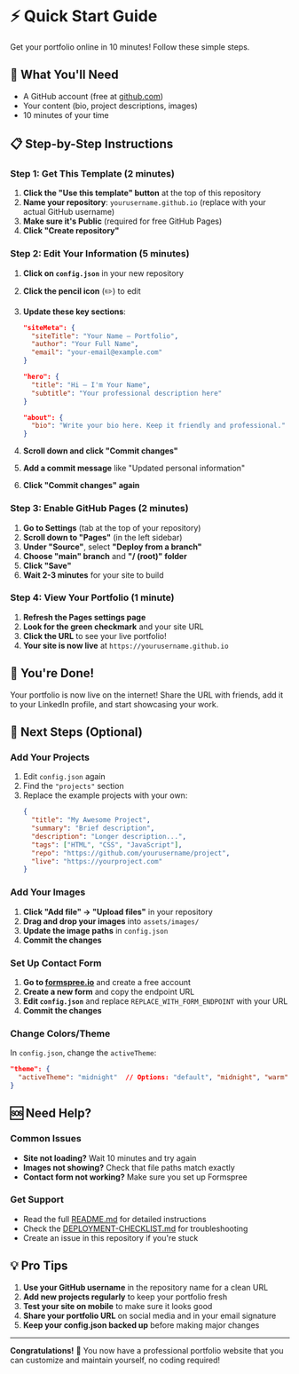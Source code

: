 # ⚡ Quick Start Guide

Get your portfolio online in 10 minutes! Follow these simple steps.

## 🎯 What You'll Need
- A GitHub account (free at [github.com](https://github.com))
- Your content (bio, project descriptions, images)
- 10 minutes of your time

## 📋 Step-by-Step Instructions

### Step 1: Get This Template (2 minutes)
1. **Click the "Use this template" button** at the top of this repository
2. **Name your repository**: `yourusername.github.io` (replace with your actual GitHub username)
3. **Make sure it's Public** (required for free GitHub Pages)
4. **Click "Create repository"**

### Step 2: Edit Your Information (5 minutes)
1. **Click on `config.json`** in your new repository
2. **Click the pencil icon** (✏️) to edit
3. **Update these key sections**:
   
   ```json
   "siteMeta": {
     "siteTitle": "Your Name — Portfolio",
     "author": "Your Full Name",
     "email": "your-email@example.com"
   }
   ```
   
   ```json
   "hero": {
     "title": "Hi — I'm Your Name",
     "subtitle": "Your professional description here"
   }
   ```
   
   ```json
   "about": {
     "bio": "Write your bio here. Keep it friendly and professional."
   }
   ```

4. **Scroll down and click "Commit changes"**
5. **Add a commit message** like "Updated personal information"
6. **Click "Commit changes" again**

### Step 3: Enable GitHub Pages (2 minutes)
1. **Go to Settings** (tab at the top of your repository)
2. **Scroll down to "Pages"** (in the left sidebar)
3. **Under "Source"**, select **"Deploy from a branch"**
4. **Choose "main" branch** and **"/ (root)" folder**
5. **Click "Save"**
6. **Wait 2-3 minutes** for your site to build

### Step 4: View Your Portfolio (1 minute)
1. **Refresh the Pages settings page**
2. **Look for the green checkmark** and your site URL
3. **Click the URL** to see your live portfolio!
4. **Your site is now live** at `https://yourusername.github.io`

## 🎉 You're Done!

Your portfolio is now live on the internet! Share the URL with friends, add it to your LinkedIn profile, and start showcasing your work.

## 🔧 Next Steps (Optional)

### Add Your Projects
1. Edit `config.json` again
2. Find the `"projects"` section
3. Replace the example projects with your own:
   ```json
   {
     "title": "My Awesome Project",
     "summary": "Brief description",
     "description": "Longer description...",
     "tags": ["HTML", "CSS", "JavaScript"],
     "repo": "https://github.com/yourusername/project",
     "live": "https://yourproject.com"
   }
   ```

### Add Your Images
1. **Click "Add file" → "Upload files"** in your repository
2. **Drag and drop your images** into `assets/images/`
3. **Update the image paths** in `config.json`
4. **Commit the changes**

### Set Up Contact Form
1. **Go to [formspree.io](https://formspree.io)** and create a free account
2. **Create a new form** and copy the endpoint URL
3. **Edit `config.json`** and replace `REPLACE_WITH_FORM_ENDPOINT` with your URL
4. **Commit the changes**

### Change Colors/Theme
In `config.json`, change the `activeTheme`:
```json
"theme": {
  "activeTheme": "midnight"  // Options: "default", "midnight", "warm"
}
```

## 🆘 Need Help?

### Common Issues
- **Site not loading?** Wait 10 minutes and try again
- **Images not showing?** Check that file paths match exactly
- **Contact form not working?** Make sure you set up Formspree

### Get Support
- Read the full [README.md](README.md) for detailed instructions
- Check the [DEPLOYMENT-CHECKLIST.md](DEPLOYMENT-CHECKLIST.md) for troubleshooting
- Create an issue in this repository if you're stuck

## 💡 Pro Tips

1. **Use your GitHub username** in the repository name for a clean URL
2. **Add new projects regularly** to keep your portfolio fresh
3. **Test your site on mobile** to make sure it looks good
4. **Share your portfolio URL** on social media and in your email signature
5. **Keep your config.json backed up** before making major changes

---

**Congratulations!** 🎉 You now have a professional portfolio website that you can customize and maintain yourself, no coding required!